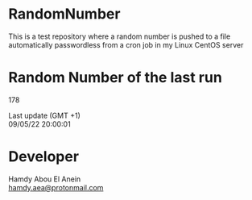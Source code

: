 # RandomNumber    
This is a test repository where a random number is pushed to a file automatically passwordless from a cron job in my Linux CentOS server    
# Random Number of the last run   
178
      
Last update (GMT +1)    
09/05/22 20:00:01
# Developer    
Hamdy Abou El Anein   
hamdy.aea@protonmail.com
